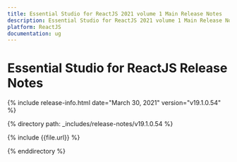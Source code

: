 ```yaml
---
title: Essential Studio for ReactJS 2021 volume 1 Main Release Notes  
description: Essential Studio for ReactJS 2021 volume 1 Main Release Notes  
platform: ReactJS
documentation: ug
---
```


# Essential Studio for ReactJS  Release Notes  

{% include release-info.html date="March 30, 2021"  version="v19.1.0.54" %} 


{% directory path: _includes/release-notes/v19.1.0.54 %}

{% include {{file.url}} %}

{% enddirectory %}